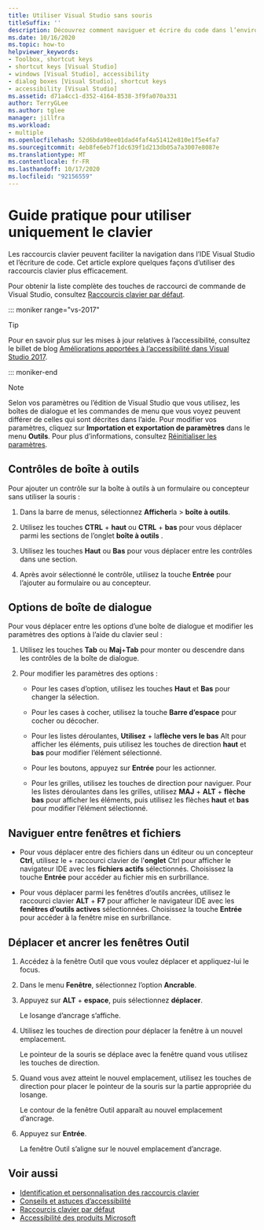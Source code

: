 ```yaml
---
title: Utiliser Visual Studio sans souris
titleSuffix: ''
description: Découvrez comment naviguer et écrire du code dans l’environnement de développement intégré (IDE) Visual Studio en utilisant uniquement le clavier.
ms.date: 10/16/2020
ms.topic: how-to
helpviewer_keywords:
- Toolbox, shortcut keys
- shortcut keys [Visual Studio]
- windows [Visual Studio], accessibility
- dialog boxes [Visual Studio], shortcut keys
- accessibility [Visual Studio]
ms.assetid: d71a4cc1-d352-4164-8538-3f9fa070a331
author: TerryGLee
ms.author: tglee
manager: jillfra
ms.workload:
- multiple
ms.openlocfilehash: 52d6bda98ee01dad4faf4a51412e810e1f5e4fa7
ms.sourcegitcommit: 4eb8fe6eb7f1dc639f1d213db05a7a3007e8087e
ms.translationtype: MT
ms.contentlocale: fr-FR
ms.lasthandoff: 10/17/2020
ms.locfileid: "92156559"
---
```

# <a name="how-to-use-the-keyboard-exclusively"></a>Guide pratique pour utiliser uniquement le clavier

Les raccourcis clavier peuvent faciliter la navigation dans l’IDE Visual Studio et l’écriture de code. Cet article explore quelques façons d’utiliser des raccourcis clavier plus efficacement.

Pour obtenir la liste complète des touches de raccourci de commande de Visual Studio, consultez [Raccourcis clavier par défaut](../../ide/default-keyboard-shortcuts-in-visual-studio.md).

::: moniker range="vs-2017"

> [!TIP]
> Pour en savoir plus sur les mises à jour relatives à l’accessibilité, consultez le billet de blog [Améliorations apportées à l’accessibilité dans Visual Studio 2017](https://devblogs.microsoft.com/visualstudio/accessibility-improvements-in-visual-studio-2017-version-15-3/).

::: moniker-end

> [!NOTE]
> Selon vos paramètres ou l’édition de Visual Studio que vous utilisez, les boîtes de dialogue et les commandes de menu que vous voyez peuvent différer de celles qui sont décrites dans l’aide. Pour modifier vos paramètres, cliquez sur **Importation et exportation de paramètres** dans le menu **Outils**. Pour plus d’informations, consultez [Réinitialiser les paramètres](../environment-settings.md#reset-settings).

## <a name="toolbox-controls"></a>Contrôles de boîte à outils

Pour ajouter un contrôle sur la boîte à outils à un formulaire ou concepteur sans utiliser la souris :

1. Dans la barre de menus, sélectionnez **Afficher**la  >  **boîte à outils**.

2. Utilisez les touches **CTRL** + **haut** ou **CTRL** + **bas** pour vous déplacer parmi les sections de l’onglet **boîte à outils** .

3. Utilisez les touches **Haut** ou **Bas** pour vous déplacer entre les contrôles dans une section.

4. Après avoir sélectionné le contrôle, utilisez la touche **Entrée** pour l’ajouter au formulaire ou au concepteur.

## <a name="dialog-box-options"></a>Options de boîte de dialogue

Pour vous déplacer entre les options d’une boîte de dialogue et modifier les paramètres des options à l’aide du clavier seul :

1. Utilisez les touches **Tab** ou **Maj**+**Tab** pour monter ou descendre dans les contrôles de la boîte de dialogue.

2. Pour modifier les paramètres des options :

   - Pour les cases d’option, utilisez les touches **Haut** et **Bas** pour changer la sélection.

   - Pour les cases à cocher, utilisez la touche **Barre d’espace** pour cocher ou décocher.

   - Pour les listes déroulantes, **Utilisez** + la**flèche vers le bas** Alt pour afficher les éléments, puis utilisez les touches de direction **haut** et **bas** pour modifier l’élément sélectionné.

   - Pour les boutons, appuyez sur **Entrée** pour les actionner.

   - Pour les grilles, utilisez les touches de direction pour naviguer. Pour les listes déroulantes dans les grilles, utilisez **MAJ** + **ALT** + **flèche bas** pour afficher les éléments, puis utilisez les flèches **haut** et **bas** pour modifier l’élément sélectionné.

## <a name="navigate-between-windows-and-files"></a>Naviguer entre fenêtres et fichiers

- Pour vous déplacer entre des fichiers dans un éditeur ou un concepteur **Ctrl**, utilisez le + raccourci clavier de l'**onglet** Ctrl pour afficher le navigateur IDE avec les **fichiers actifs** sélectionnés. Choisissez la touche **Entrée** pour accéder au fichier mis en surbrillance.

- Pour vous déplacer parmi les fenêtres d’outils ancrées, utilisez le raccourci clavier **ALT** + **F7** pour afficher le navigateur IDE avec les **fenêtres d’outils actives** sélectionnées. Choisissez la touche **Entrée** pour accéder à la fenêtre mise en surbrillance.

## <a name="move-and-dock-tool-windows"></a>Déplacer et ancrer les fenêtres Outil

1. Accédez à la fenêtre Outil que vous voulez déplacer et appliquez-lui le focus.

2. Dans le menu **Fenêtre**, sélectionnez l’option **Ancrable**.

3. Appuyez sur **ALT** + **espace**, puis sélectionnez **déplacer**.

   Le losange d’ancrage s’affiche.

4. Utilisez les touches de direction pour déplacer la fenêtre à un nouvel emplacement.

   Le pointeur de la souris se déplace avec la fenêtre quand vous utilisez les touches de direction.

5. Quand vous avez atteint le nouvel emplacement, utilisez les touches de direction pour placer le pointeur de la souris sur la partie appropriée du losange.

   Le contour de la fenêtre Outil apparaît au nouvel emplacement d’ancrage.

6. Appuyez sur **Entrée**.

   La fenêtre Outil s’aligne sur le nouvel emplacement d’ancrage.

## <a name="see-also"></a>Voir aussi

* [Identification et personnalisation des raccourcis clavier](../../ide/identifying-and-customizing-keyboard-shortcuts-in-visual-studio.md)
* [Conseils et astuces d’accessibilité](../../ide/reference/accessibility-tips-and-tricks.md)
* [Raccourcis clavier par défaut](../../ide/default-keyboard-shortcuts-in-visual-studio.md)
* [Accessibilité des produits Microsoft](https://www.microsoft.com/accessibility/)
